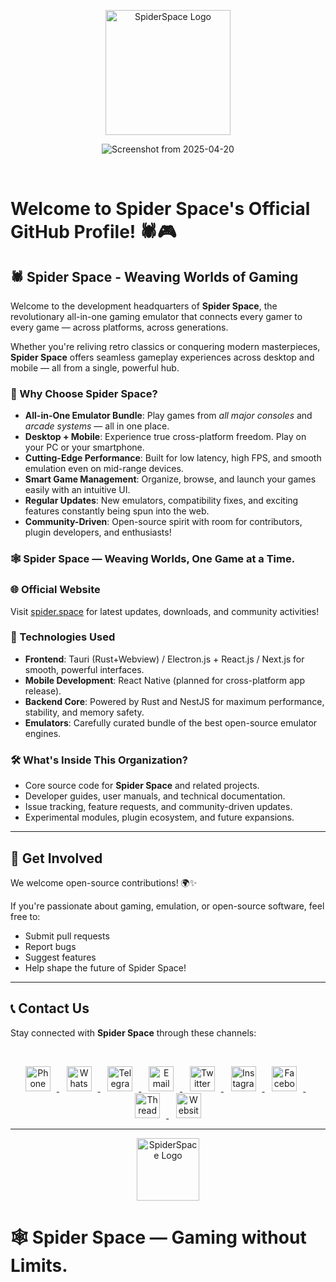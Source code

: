 <p align="center">
    <img src="https://i.ibb.co/ymzQX3MJ/spider-logo-red-removebg-preview.png" alt="SpiderSpace Logo" height="200"/>
</p>

<p align="center">
    <img src="https://i.ibb.co/PvwY2mcZ/Screenshot-from-2025-04-20-01-40-34-removebg-preview.png" alt="Screenshot from 2025-04-20"/>
</p>

<br/>

# Welcome to Spider Space's Official GitHub Profile! 🕷️🎮

## 🕷️ Spider Space - Weaving Worlds of Gaming

Welcome to the development headquarters of **Spider Space**, the revolutionary all-in-one gaming emulator that connects every gamer to every game — across platforms, across generations.

Whether you're reliving retro classics or conquering modern masterpieces, **Spider Space** offers seamless gameplay experiences across desktop and mobile — all from a single, powerful hub.

### 🌟 Why Choose Spider Space?
- **All-in-One Emulator Bundle**: Play games from *all major consoles* and *arcade systems* — all in one place.
- **Desktop + Mobile**: Experience true cross-platform freedom. Play on your PC or your smartphone.
- **Cutting-Edge Performance**: Built for low latency, high FPS, and smooth emulation even on mid-range devices.
- **Smart Game Management**: Organize, browse, and launch your games easily with an intuitive UI.
- **Regular Updates**: New emulators, compatibility fixes, and exciting features constantly being spun into the web.
- **Community-Driven**: Open-source spirit with room for contributors, plugin developers, and enthusiasts!

### 🕸️ Spider Space — Weaving Worlds, One Game at a Time.

### 🌐 Official Website
Visit [spider.space](https://spider.space) for latest updates, downloads, and community activities!

### 🚀 Technologies Used
- **Frontend**: Tauri (Rust+Webview) / Electron.js + React.js / Next.js for smooth, powerful interfaces.
- **Mobile Development**: React Native (planned for cross-platform app release).
- **Backend Core**: Powered by Rust and NestJS for maximum performance, stability, and memory safety.
- **Emulators**: Carefully curated bundle of the best open-source emulator engines.

### 🛠️ What's Inside This Organization?
- Core source code for **Spider Space** and related projects.
- Developer guides, user manuals, and technical documentation.
- Issue tracking, feature requests, and community-driven updates.
- Experimental modules, plugin ecosystem, and future expansions.

---

## 🤝 Get Involved
We welcome open-source contributions! 🌍✨  

If you're passionate about gaming, emulation, or open-source software, feel free to:
- Submit pull requests
- Report bugs
- Suggest features
- Help shape the future of Spider Space!

---

## 📞 Contact Us

Stay connected with **Spider Space** through these channels:

<br/>

<p align="center">
  <a href="tel:+919831284491" target="_blank">
        <img src="https://www.svgrepo.com/show/10160/phone-book.svg" alt="Phone" height="40" style="margin-right: 10px;">
    </a>
  &nbsp;&nbsp;
  <a href="https://wa.me/919831284491" target="_blank">
        <img src="https://upload.wikimedia.org/wikipedia/commons/thumb/4/4c/WhatsApp_Logo_green.svg/640px-WhatsApp_Logo_green.svg.png" alt="WhatsApp" height="40" style="margin-right: 10px;">
    </a>
  &nbsp;&nbsp;
  <a href="https://t.me/+919831284491" target="_blank">
        <img src="https://upload.wikimedia.org/wikipedia/commons/thumb/6/62/Telegram_logo_icon.svg/640px-Telegram_logo_icon.svg.png" alt="Telegram" height="40" style="margin-right: 10px;">
    </a>
  &nbsp;&nbsp;
  <a href="mailto:ping@spider.space" target="_blank">
        <img src="https://upload.wikimedia.org/wikipedia/commons/thumb/7/7e/Gmail_icon_%282020%29.svg/512px-Gmail_icon_%282020%29.svg.png?20221017173631" alt="Email" height="40" style="margin-right: 10px;">
    </a>
    &nbsp;&nbsp;
    <a href="https://twitter.com/SpiderSpaceHQ" target="_blank">
        <img src="https://upload.wikimedia.org/wikipedia/commons/thumb/5/53/X_logo_2023_original.svg/300px-X_logo_2023_original.svg.png?20230728155658" alt="Twitter" height="40" style="margin-right: 10px;">
    </a>
    &nbsp;&nbsp;
    <a href="https://instagram.com/SpiderSpaceHQ" target="_blank">
        <img src="https://upload.wikimedia.org/wikipedia/commons/thumb/9/95/Instagram_new.svg/640px-Instagram_new.svg.png" alt="Instagram" height="40" style="margin-right: 10px;">
    </a>
    &nbsp;&nbsp;
    <a href="https://facebook.com/SpiderSpaceHQ" target="_blank">
        <img src="https://upload.wikimedia.org/wikipedia/commons/thumb/f/fb/Facebook_icon_2013.svg/640px-Facebook_icon_2013.svg.png" alt="Facebook" height="40" style="margin-right: 10px;">
    </a>
    &nbsp;&nbsp;
    <a href="https://threads.net/SpiderSpaceHQ" target="_blank">
        <img src="https://upload.wikimedia.org/wikipedia/commons/thumb/0/01/Threads_%28app%29.svg/512px-Threads_%28app%29.svg.png?20230719223853" alt="Threads" height="40" style="margin-right: 10px;">
    </a>
    &nbsp;&nbsp;
    <a href="https://spider.space" target="_blank">
        <img src="https://upload.wikimedia.org/wikipedia/commons/thumb/f/fd/GNOME_Web_logo_%282021-03%29.svg/640px-GNOME_Web_logo_%282021-03%29.svg.png" alt="Website" height="40">
    </a>
</p>

---

<p align="center">
    <img src="https://i.ibb.co/ymzQX3MJ/spider-logo-red-removebg-preview.png" alt="SpiderSpace Logo" height="100"/>
</p>

# 🕸️ Spider Space — Gaming without Limits.
